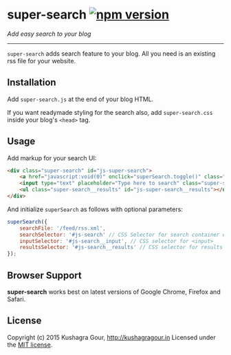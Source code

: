super-search [![npm version](https://badge.fury.io/js/cta.svg)](http://badge.fury.io/js/cta)
=====
*Add easy search to your blog*
***

`super-search` adds search feature to your blog. All you need is an existing rss file for your website.

Installation
-----

Add `super-search.js` at the end of your blog HTML.

If you want readymade styling for the search also, add `super-search.css` inside your blog's `<head>` tag.

Usage
-----

Add markup for your search UI:

```html
<div class="super-search" id="js-super-search">
	<a href="javascript:void(0)" onclick="superSearch.toggle()" class="super-search__close-btn">X</a>
	<input type="text" placeholder="Type here to search" class="super-search__input" id="js-super-search__input">
	<ul class="super-search__results" id="js-super-search__results"></ul>
</div>
```

And initialize `superSearch` as follows with optional parameters:

```js
superSearch({
	searchFile: '/feed/rss.xml',
	searchSelector: '#js-search' // CSS Selector for search container element.
	inputSelector: '#js-search__input', // CSS selector for <input>
	resultsSelector: '#js-search__results' // CSS selector for results container
});

```

Browser Support
-----

**super-search** works best on latest versions of Google Chrome, Firefox and Safari.

License
-----

Copyright (c) 2015 Kushagra Gour, http://kushagragour.in
Licensed under the [MIT license](http://opensource.org/licenses/MIT).
